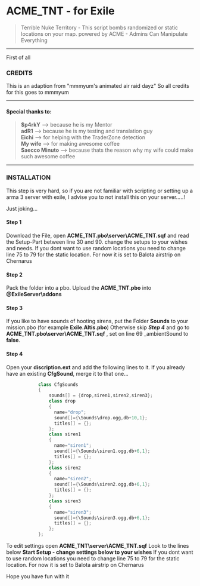 # ACME_TNT - for Exile
>Terrible Nuke Territory - This script bombs randomized or static locations on your map. 
powered by ACME - Admins Can Manipulate Everything
***
First of all
### CREDITS

                                                                                                               
 This is an adaption from "mmmyum's animated air raid dayz"
 So all credits for this goes to mmmyum                                                                        
***                                                                                                             
 #### Special thanks to:                                                                                            
 >   **$p4rkY** --> because he is my Mentor                                                     
 >   **adR1** --> because he is my testing and translation guy                                   
 >   **Eichi** --> for helping with the TraderZone detection                                
 >   **My wife** --> for making awesome coffee                                                
 >   **Saecco Minuto** --> because thats the reason why my wife could make such awesome coffee                                                                                                                      
***
### INSTALLATION

This step is very hard, so if you are not familiar with scripting or setting up a arma 3 server with exile, I advise you to not install this on your server.....!

Just joking...

#### Step 1
Download the File, open **__ACME_TNT.pbo\server\ACME_TNT.sqf__** and read the Setup-Part between line 30 and 90. change the setups to your wishes and needs. If you dont want to use random locations you need to change line 75 to 79 for the static location. For now it is set to Balota airstrip on Chernarus

#### Step 2
Pack the folder into a pbo. Upload the **__ACME_TNT.pbo__** into **__@ExileServer\addons__**

#### Step 3
If you like to have sounds of hooting sirens, put the Folder **__Sounds__** to your mission.pbo (for example **__Exile.Altis.pbo__**) Otherwise skip ***Step 4*** and go to **__ACME_TNT.pbo\server\ACME_TNT.sqf__** , set on line 69 _ambientSound to **__false__**.

#### Step 4
Open your **__discription.ext__** and add the following lines to it. If you already have an existing **__CfgSound__**, merge it to that one...
```c++
            class CfgSounds
            {
                sounds[] = {drop,siren1,siren2,siren3};
                class drop
                {
                  name="drop";
                  sound[]={\Sounds\drop.ogg,db+10,1};
                  titles[] = {};
                };
                class siren1
                {
                  name="siren1";
                  sound[]={\Sounds\siren1.ogg,db+6,1};
                  titles[] = {};
                };
                class siren2
                {
                  name="siren2";
                  sound[]={\Sounds\siren2.ogg,db+6,1};
                  titles[] = {};
                };
                class siren3
                {
                  name="siren3";
                  sound[]={\Sounds\siren3.ogg,db+6,1};
                  titles[] = {};
                };
            };
```

To edit settings open **__ACME_TNT\server\ACME_TNT.sqf__**
Look to the lines below **__Start Setup - change settings below to your wishes__**
If you dont want to use random locations you need to change line 75 to 79 for the static location. For now it is set to Balota airstrip on Chernarus

Hope you have fun with it
